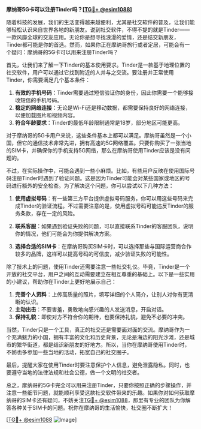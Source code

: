 **摩纳哥5G卡可以注册Tinder吗？[[TG💪+ @esim1088](https://t.me/s/esim1088)]**

随着科技的发展，我们的生活变得越来越便利，尤其是社交软件的普及，让我们能够轻松认识来自世界各地的新朋友。说到社交软件，不得不提的就是Tinder——一款风靡全球的交友应用。无论你是想寻找浪漫的爱情，还是结交新朋友，Tinder都可能是你的首选。然而，如果你正在摩纳哥旅行或者定居，可能会有一个疑问：摩纳哥的5G卡可以用来注册Tinder吗？

首先，让我们来了解一下Tinder的基本使用要求。Tinder是一款基于地理位置的社交软件，用户可以通过它找到附近的人并与之交流。要注册并正常使用Tinder，你需要满足几个基本条件：

1. **有效的手机号码**：Tinder需要通过短信验证你的身份，因此你需要一个能够接收短信的手机号码。
2. **稳定的网络连接**：无论是Wi-Fi还是移动数据，都需要保持良好的网络连接，以便加载图片和视频内容。
3. **符合年龄要求**：Tinder的最低年龄限制通常是18岁，部分地区可能更高。

对于摩纳哥的5G卡用户来说，这些条件基本上都可以满足。摩纳哥虽然是一个小国，但它的通信技术非常先进，拥有高速的5G网络覆盖。只要你购买了一张当地的SIM卡，并确保你的手机支持5G网络，那么在摩纳哥使用Tinder应该是没有问题的。

不过，在实际操作中，可能会遇到一些小麻烦。比如，有些用户反映在使用国际号码注册Tinder时遇到了验证问题。这是因为Tinder可能会对某些国家或地区的号码进行额外的安全检查。为了解决这个问题，你可以尝试以下几种方法：

1. **使用虚拟号码**：有一些第三方平台提供虚拟号码服务，你可以用这些号码来完成Tinder的验证流程。不过需要注意的是，使用虚拟号码可能违反Tinder的服务条款，存在一定的风险。
   
2. **联系客服**：如果遇到验证失败的问题，可以直接联系Tinder的客服团队，说明你的情况，他们可能会为你提供解决方案。

3. **选择合适的SIM卡**：在摩纳哥购买SIM卡时，可以选择那些与国际运营商合作较多的品牌，这样可以提高号码的可信度，减少验证失败的可能性。

除了技术上的问题，使用Tinder还需要注意一些社交礼仪。毕竟，Tinder是一个开放的社交平台，用户之间的互动需要建立在相互尊重的基础上。以下是一些实用的小建议，帮助你在Tinder上更好地展示自己：

1. **完善个人资料**：上传高质量的照片，填写详细的个人简介，让别人对你有更清晰的认识。
2. **主动出击**：不要害羞，勇敢地向感兴趣的人发送消息，开启对话。
3. **保持礼貌**：即使对方不符合你的期待，也要保持礼貌，避免不必要的冲突。

当然，Tinder只是一个工具，真正的社交还是需要面对面的交流。摩纳哥作为一个充满魅力的小国，拥有丰富的文化和历史背景，无论是海边的阳光沙滩，还是城市的繁华街道，都是结识新朋友的好地方。所以，当你在摩纳哥使用Tinder时，不妨也多参加一些当地的活动，拓宽自己的社交圈子。

最后，提醒大家在使用Tinder时要注意保护个人信息，避免泄露隐私。同时，也要遵守当地的法律法规和社会公德，做一个文明的社交者。

总之，摩纳哥的5G卡完全可以用来注册Tinder，只要你按照正确的步骤操作，并注意一些细节问题，就能顺利享受这款社交软件带来的乐趣。如果你对如何获取摩纳哥的SIM卡还有疑问，不妨关注[TG💪+ @esim1088](https://t.me/s/esim1088)，那里有专业的团队为你解答各种关于SIM卡的问题。祝你在摩纳哥的生活愉快，社交圈不断扩大！

[[TG💪+ @esim1088](https://t.me/s/esim1088) ![Image](https://i.postimg.cc/4NQfJmqS/Snipaste-2025-05-13-00-14-12.png)]
